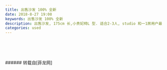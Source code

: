 ```yaml
---
title: 出售沙发 100% 全新
date: 2018-8-27 19:08
keywords: 出售沙发 100% 全新
description: 出售沙发, 175cm 长,小贵妃椅L 型. 适合2-3人, studio 和一1房用户最合适.
categories: used
---
```

<td class="t_f" id="postmessage_1692136">

<font style="color:rgb(33, 33, 33)"><font face="arial, sans-serif"><font style="font-size:0px">出售沙发, 175cm 长,小贵妃椅L 型. 适合2-3人, studio 和一1房用户最合适.<br/>
<br/>
</font></font></font><br/>
<br/>
<br/>
</td>
###### 转载自[菲龙网]